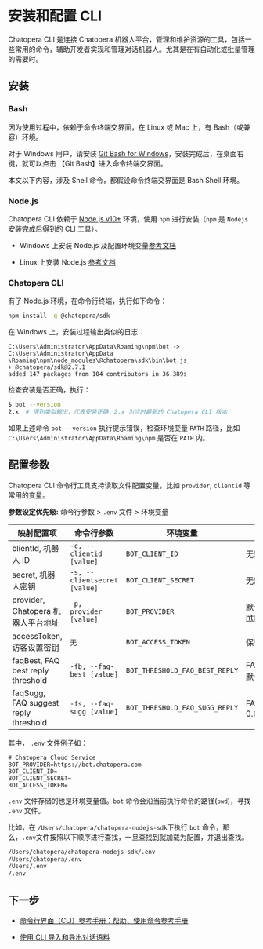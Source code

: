# 安装和配置 CLI

Chatopera CLI 是连接 Chatopera 机器人平台，管理和维护资源的工具，包括一些常用的命令，辅助开发者实现和管理对话机器人。尤其是在有自动化或批量管理的需要时。

## 安装

### Bash

因为使用过程中，依赖于命令终端交界面，在 Linux 或 Mac 上，有 Bash（或兼容）环境。

对于 Windows 用户，请安装 [Git Bash for Windows](https://gitforwindows.org/)，安装完成后，在桌面右键，就可以点击 【Git Bash】进入命令终端交界面。

本文以下内容，涉及 Shell 命令，都假设命令终端交界面是 Bash Shell 环境。

### Node.js

Chatopera CLI 依赖于 [Node.js v10+](https://nodejs.org/zh-cn/) 环境，使用 `npm` 进行安装（`npm` 是 `Nodejs` 安装完成后得到的 CLI 工具）。

- Windows 上安装 Node.js 及配置环境变量[参考文档](https://www.cnblogs.com/zjfjava/p/9677444.html)

- Linux 上安装 Node.js [参考文档](https://segmentfault.com/a/1190000040178369)

### Chatopera CLI

有了 Node.js 环境，在命令行终端，执行如下命令：

```Bash
npm install -g @chatopera/sdk
```

在 Windows 上，安装过程输出类似的日志：

```日志
C:\Users\Administrator\AppData\Roaming\npm\bot -> C:\Users\Administrator\AppData
\Roaming\npm\node_modules\@chatopera\sdk\bin\bot.js
+ @chatopera/sdk@2.7.1
added 147 packages from 104 contributors in 36.389s
```

检查安装是否正确，执行：

```Bash
$ bot --version
2.x  # 得到类似输出，代表安装正确，2.x 为当时最新的 Chatopera CLI 版本
```

如果上述命令 `bot --version` 执行提示错误，检查环境变量 `PATH` 路径，比如 `C:\Users\Administrator\AppData\Roaming\npm` 是否在 `PATH` 内。

## 配置参数

Chatopera CLI 命令行工具支持读取文件配置变量，比如 `provider`, `clientid` 等常用的变量。

**参数设定优先级:** 命令行参数 > `.env` 文件 > 环境变量

| 映射配置项                         | 命令行参数               | 环境变量            | 备注                              |
| ---------------------------------- | ------------------------ | ------------------- | --------------------------------- |
| clientId, 机器人 ID                | `-c, --clientid [value]` | `BOT_CLIENT_ID`     | 无默认值，必填                    |
| secret, 机器人密钥                 | `-s, --clientsecret [value]` | `BOT_CLIENT_SECRET` | 无默认值，必填                    |
| provider, Chatopera 机器人平台地址 | `-p, --provider [value]` | `BOT_PROVIDER`      | 默认值，<https://bot.chatopera.com> |
| accessToken, 访客设置密钥          | `无`                     | `BOT_ACCESS_TOKEN`  | 保留值，无默认值                  |
| faqBest, FAQ best reply threshold          | `-fb, --faq-best [value]`                     | `BOT_THRESHOLD_FAQ_BEST_REPLY`  | FAQ 知识库最佳回复阈值，默认值 0.8                 |
| faqSugg, FAQ suggest reply threshold          | `-fs, --faq-sugg [value]`                     | `BOT_THRESHOLD_FAQ_SUGG_REPLY`  | FAQ 建议回复阈值，默认值 0.6                 |

<!-- markup:table-caption CLI 命令行参数说明 -->

其中， `.env` 文件例子如：

```文本
# Chatopera Cloud Service
BOT_PROVIDER=https://bot.chatopera.com
BOT_CLIENT_ID=
BOT_CLIENT_SECRET=
BOT_ACCESS_TOKEN=
```

`.env` 文件存储的也是环境变量值。`bot` 命令会沿当前执行命令的路径(`pwd`)，寻找 `.env` 文件。

比如，在 `/Users/chatopera/chatopera-nodejs-sdk`下执行 `bot` 命令，那么，`.env`文件按照以下顺序进行查找，一旦查找到就加载为配置，并退出查找。

```Bash
/Users/chatopera/chatopera-nodejs-sdk/.env
/Users/chatopera/.env
/Users/.env
/.env
```

## 下一步

- [命令行界面（CLI）参考手册：帮助、使用命令参考手册](https://docs.chatopera.com/products/chatbot-platform/references/cli.html)

- [使用 CLI 导入和导出对话语料](https://docs.chatopera.com/products/chatbot-platform/howto-guides/integration/cli-export-import.html)
